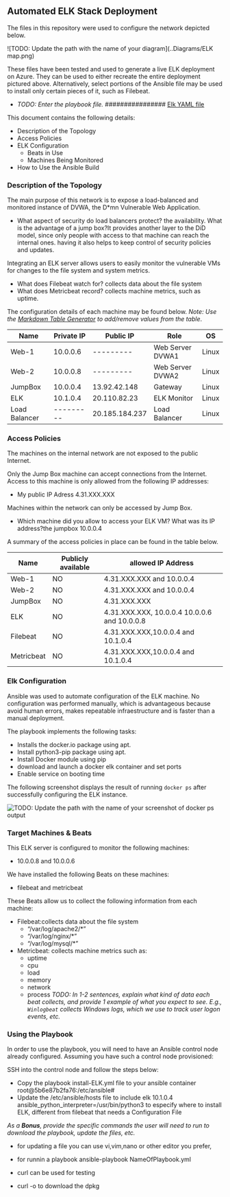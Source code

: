 ## Automated ELK Stack Deployment

The files in this repository were used to configure the network depicted below.

![TODO: Update the path with the name of your diagram](..Diagrams/ELK map.png)


These files have been tested and used to generate a live ELK deployment on Azure. They can be used to either recreate the entire deployment pictured above. Alternatively, select portions of the Ansible file may be used to install only certain pieces of it, such as Filebeat.

  - _TODO: Enter the playbook file._ ################
  [Elk YAML file](../Ansible/Install-ELK.yml)

This document contains the following details:
- Description of the Topology
- Access Policies
- ELK Configuration
  - Beats in Use
  - Machines Being Monitored
- How to Use the Ansible Build


### Description of the Topology

The main purpose of this network is to expose a load-balanced and monitored instance of DVWA, the D*mn Vulnerable Web Application.


- What aspect of security do load balancers protect? the availability.  What is the advantage of a jump box?It provides another layer to the DiD model, since only people with access to that machine can reach the internal ones. having it also helps to keep control of security policies and updates.

Integrating an ELK server allows users to easily monitor the vulnerable VMs for changes to the file system and system metrics.
- What does Filebeat watch for? collects data about the file system
- What does Metricbeat record? collects machine metrics, such as uptime.

The configuration details of each machine may be found below.
_Note: Use the [Markdown Table Generator](http://www.tablesgenerator.com/markdown_tables) to add/remove values from the table_.

| Name          | Private IP | Public IP      | Role             | OS    |
|---------------|------------|----------------|------------------|-------|
| Web-1         | 10.0.0.6   | ---------      | Web Server DVWA1 | Linux |
| Web-2         | 10.0.0.8   | ---------      | Web Server DVWA2 | Linux |
| JumpBox       | 10.0.0.4   | 13.92.42.148   | Gateway          | Linux |
| ELK           | 10.1.0.4   | 20.110.82.23   | ELK Monitor      | Linux |
| Load Balancer | ---------  | 20.185.184.237 | Load Balancer    | Linux |

### Access Policies

The machines on the internal network are not exposed to the public Internet. 

Only the Jump Box machine can accept connections from the Internet. Access to this machine is only allowed from the following IP addresses:
- My public IP Adress 4.31.XXX.XXX

Machines within the network can only be accessed by Jump Box.
- Which machine did you allow to access your ELK VM? What was its IP address?the jumpbox 10.0.0.4

A summary of the access policies in place can be found in the table below.

| Name       | Publicly available | allowed IP Address                           |
|------------|--------------------|----------------------------------------------|
| Web-1      | NO                 | 4.31.XXX.XXX and 10.0.0.4                    |
| Web-2      | NO                 | 4.31.XXX.XXX and 10.0.0.4                    |
| JumpBox    | NO                 | 4.31.XXX.XXX                                 |
| ELK        | NO                 | 4.31.XXX.XXX, 10.0.0.4 10.0.0.6 and 10.0.0.8 |
| Filebeat   | NO                 | 4.31.XXX.XXX,10.0.0.4 and 10.1.0.4           |
| Metricbeat | NO                 | 4.31.XXX.XXX,10.0.0.4 and 10.1.0.4           |
### Elk Configuration

Ansible was used to automate configuration of the ELK machine. No configuration was performed manually, which is advantageous because avoid human errors, makes repeatable infraestructure and is faster than a manual deployment.

The playbook implements the following tasks:
- Installs the docker.io package using apt.
- Install python3-pip package using apt.
- Install Docker module using pip
- download and launch a docker elk container and set ports
- Enable service on booting time


The following screenshot displays the result of running `docker ps` after successfully configuring the ELK instance.

![TODO: Update the path with the name of your screenshot of docker ps output](Images/docker_ps_output.png)

### Target Machines & Beats
This ELK server is configured to monitor the following machines:
- 10.0.0.8 and 10.0.0.6

We have installed the following Beats on these machines:
- filebeat and metricbeat

These Beats allow us to collect the following information from each machine:
- Filebeat:collects data about the file system
    - “/var/log/apache2/*”
    - “/var/log/nginx/*”
    - “/var/log/mysql/*”
-  Metricbeat: collects machine metrics such as:
    - uptime
    - cpu
    - load
    - memory
    - network
    - process
_TODO: In 1-2 sentences, explain what kind of data each beat collects, and provide 1 example of what you expect to see. E.g., `Winlogbeat` collects Windows logs, which we use to track user logon events, etc._

### Using the Playbook
In order to use the playbook, you will need to have an Ansible control node already configured. Assuming you have such a control node provisioned: 

SSH into the control node and follow the steps below:
- Copy the playbook install-ELK.yml file to your ansible container root@5b6e87b2fa76:/etc/ansible#
- Update the /etc/ansible/hosts file to include elk 10.1.0.4 ansible_python_interpreter=/usr/bin/python3 to especify where to install ELK, different from filebeat that needs a Configuration File




_As a **Bonus**, provide the specific commands the user will need to run to download the playbook, update the files, etc._

- for updating a file you can use vi,vim,nano or other editor you prefer,

- for runnin a playbook ansible-playbook NameOfPlaybook.yml

- curl can be used for testing

- curl -o to download the dpkg